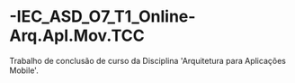 # -IEC_ASD_O7_T1_Online-Arq.Apl.Mov.TCC

Trabalho de conclusão de curso da Disciplina 'Arquitetura para Aplicações Mobile'.
